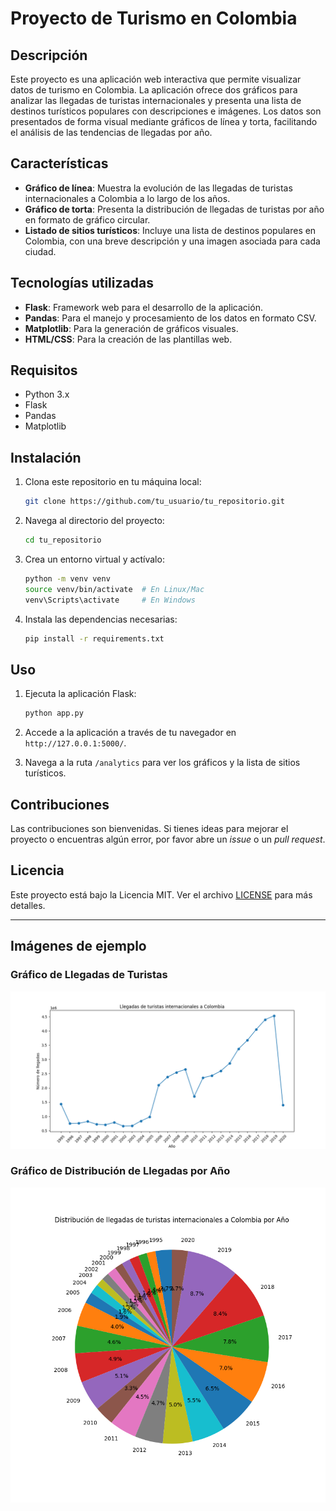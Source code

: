 # Proyecto de Turismo en Colombia

## Descripción

Este proyecto es una aplicación web interactiva que permite visualizar datos de turismo en Colombia. La aplicación ofrece dos gráficos para analizar las llegadas de turistas internacionales y presenta una lista de destinos turísticos populares con descripciones e imágenes. Los datos son presentados de forma visual mediante gráficos de línea y torta, facilitando el análisis de las tendencias de llegadas por año.

## Características

- **Gráfico de línea**: Muestra la evolución de las llegadas de turistas internacionales a Colombia a lo largo de los años.
- **Gráfico de torta**: Presenta la distribución de llegadas de turistas por año en formato de gráfico circular.
- **Listado de sitios turísticos**: Incluye una lista de destinos populares en Colombia, con una breve descripción y una imagen asociada para cada ciudad.
  
## Tecnologías utilizadas

- **Flask**: Framework web para el desarrollo de la aplicación.
- **Pandas**: Para el manejo y procesamiento de los datos en formato CSV.
- **Matplotlib**: Para la generación de gráficos visuales.
- **HTML/CSS**: Para la creación de las plantillas web.
  
## Requisitos

- Python 3.x
- Flask
- Pandas
- Matplotlib

## Instalación

1. Clona este repositorio en tu máquina local:

    ```bash
    git clone https://github.com/tu_usuario/tu_repositorio.git
    ```

2. Navega al directorio del proyecto:

    ```bash
    cd tu_repositorio
    ```

3. Crea un entorno virtual y actívalo:

    ```bash
    python -m venv venv
    source venv/bin/activate  # En Linux/Mac
    venv\Scripts\activate     # En Windows
    ```

4. Instala las dependencias necesarias:

    ```bash
    pip install -r requirements.txt
    ```

## Uso

1. Ejecuta la aplicación Flask:

    ```bash
    python app.py
    ```

2. Accede a la aplicación a través de tu navegador en `http://127.0.0.1:5000/`.

3. Navega a la ruta `/analytics` para ver los gráficos y la lista de sitios turísticos.

## Contribuciones

Las contribuciones son bienvenidas. Si tienes ideas para mejorar el proyecto o encuentras algún error, por favor abre un *issue* o un *pull request*.

## Licencia

Este proyecto está bajo la Licencia MIT. Ver el archivo [LICENSE](LICENSE) para más detalles.

---

## Imágenes de ejemplo

### Gráfico de Llegadas de Turistas

![Gráfico de Llegadas de Turistas](static/img/grafico_turismo.png)

### Gráfico de Distribución de Llegadas por Año

![Gráfico de Tortas de Llegadas por Año](static/img/grafico_torta_turismo.png)
